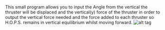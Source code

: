 This small program allows you to input the Angle from the vertical the thruster will be displaced and the vertical(y) force of the thruster in order to output the vertical force needed and the force added to each thruster so H.O.P.S. remains in vertical equilibrium whilst moving forward.
![alt tag](http://i.imgur.com/nnZ0imh.png)
